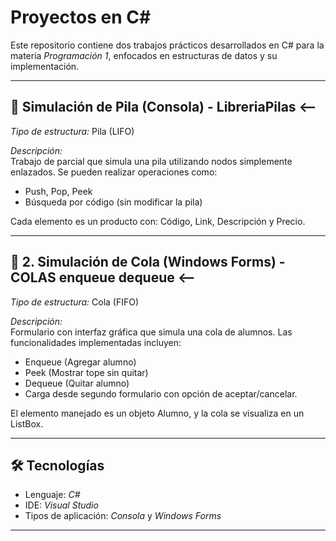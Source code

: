 # Proyectos en C#

Este repositorio contiene dos trabajos prácticos desarrollados en C# para la materia *Programación 1*, enfocados en estructuras de datos y su implementación.

---

## 📌 Simulación de Pila (Consola) - LibreriaPilas <--

*Tipo de estructura:* Pila (LIFO)

*Descripción:*  
Trabajo de parcial que simula una pila utilizando nodos simplemente enlazados. Se pueden realizar operaciones como:

- Push, Pop, Peek
- Búsqueda por código (sin modificar la pila)
  
Cada elemento es un producto con: Código, Link, Descripción y Precio.

---

## 📌 2. Simulación de Cola (Windows Forms) - COLAS enqueue dequeue <--

*Tipo de estructura:* Cola (FIFO)

*Descripción:*  
Formulario con interfaz gráfica que simula una cola de alumnos. Las funcionalidades implementadas incluyen:

- Enqueue (Agregar alumno)
- Peek (Mostrar tope sin quitar)
- Dequeue (Quitar alumno)
- Carga desde segundo formulario con opción de aceptar/cancelar.

El elemento manejado es un objeto Alumno, y la cola se visualiza en un ListBox.

---

## 🛠 Tecnologías

- Lenguaje: *C#*
- IDE: *Visual Studio*
- Tipos de aplicación: *Consola* y *Windows Forms*

---
